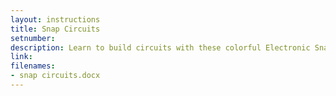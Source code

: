 ```yaml
---
layout: instructions
title: Snap Circuits
setnumber: 
description: Learn to build circuits with these colorful Electronic Snap Circuits. Each one features more than 60 parts that easily snap together.
link: 
filenames: 
- snap circuits.docx
---
```



